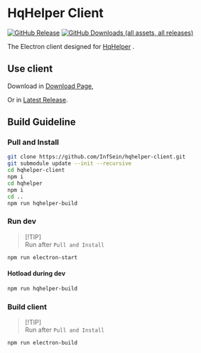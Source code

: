 # HqHelper Client
[![GitHub Release](https://img.shields.io/github/v/release/InfSein/hqhelper-client?style=flat&logo=github)](https://github.com/InfSein/hqhelper-client/releases) [![GitHub Downloads (all assets, all releases)](https://img.shields.io/github/downloads/InfSein/hqhelper-client/total?style=flat&logo=github)](https://github.com/InfSein/hqhelper-client/releases)

The Electron client designed for [HqHelper](https://github.com/InfSein/hqhelper-dawntrail) .

## Use client

Download in [Download Page](https://infsein.github.io/hqhelper-dawntrail/#/download),

Or in [Latest Release](https://github.com/InfSein/hqhelper-client/releases).

## Build Guideline

### Pull and Install

```bash
git clone https://github.com/InfSein/hqhelper-client.git
git submodule update --init --recursive
cd hqhelper-client
npm i
cd hqhelper
npm i
cd ..
npm run hqhelper-build
```

### Run dev

> [!TIP]\
> Run after `Pull and Install`

```bash
npm run electron-start
```

#### Hotload during dev

```bash
npm run hqhelper-build
```

### Build client

> [!TIP]\
> Run after `Pull and Install`

```bash
npm run electron-build
```